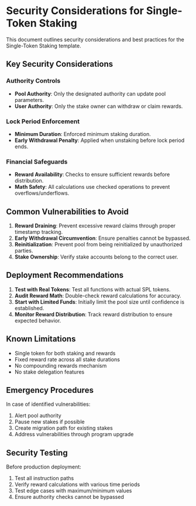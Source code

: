 # Security Considerations for Single-Token Staking

This document outlines security considerations and best practices for the Single-Token Staking template.

## Key Security Considerations

### Authority Controls

- **Pool Authority**: Only the designated authority can update pool parameters.
- **User Authority**: Only the stake owner can withdraw or claim rewards.

### Lock Period Enforcement

- **Minimum Duration**: Enforced minimum staking duration.
- **Early Withdrawal Penalty**: Applied when unstaking before lock period ends.

### Financial Safeguards

- **Reward Availability**: Checks to ensure sufficient rewards before distribution.
- **Math Safety**: All calculations use checked operations to prevent overflows/underflows.

## Common Vulnerabilities to Avoid

1. **Reward Draining**: Prevent excessive reward claims through proper timestamp tracking.
2. **Early Withdrawal Circumvention**: Ensure penalties cannot be bypassed.
3. **Reinitialization**: Prevent pool from being reinitialized by unauthorized parties.
4. **Stake Ownership**: Verify stake accounts belong to the correct user.

## Deployment Recommendations

1. **Test with Real Tokens**: Test all functions with actual SPL tokens.
2. **Audit Reward Math**: Double-check reward calculations for accuracy.
3. **Start with Limited Funds**: Initially limit the pool size until confidence is established.
4. **Monitor Reward Distribution**: Track reward distribution to ensure expected behavior.

## Known Limitations

- Single token for both staking and rewards
- Fixed reward rate across all stake durations
- No compounding rewards mechanism
- No stake delegation features

## Emergency Procedures

In case of identified vulnerabilities:

1. Alert pool authority
2. Pause new stakes if possible
3. Create migration path for existing stakes
4. Address vulnerabilities through program upgrade

## Security Testing

Before production deployment:

1. Test all instruction paths
2. Verify reward calculations with various time periods
3. Test edge cases with maximum/minimum values
4. Ensure authority checks cannot be bypassed
